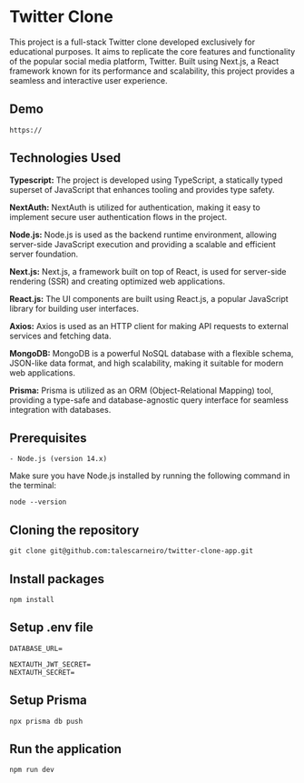 # Twitter Clone

This project is a full-stack Twitter clone developed exclusively for educational purposes. It aims to replicate the core features and functionality of the popular social media platform, Twitter. Built using Next.js, a React framework known for its performance and scalability, this project provides a seamless and interactive user experience.

## Demo

```
https://
```

## Technologies Used

**Typescript:** The project is developed using TypeScript, a statically typed superset of JavaScript that enhances tooling and provides type safety.

**NextAuth:** NextAuth is utilized for authentication, making it easy to implement secure user authentication flows in the project.

**Node.js:** Node.js is used as the backend runtime environment, allowing server-side JavaScript execution and providing a scalable and efficient server foundation.

**Next.js:** Next.js, a framework built on top of React, is used for server-side rendering (SSR) and creating optimized web applications.

**React.js:** The UI components are built using React.js, a popular JavaScript library for building user interfaces.

**Axios:** Axios is used as an HTTP client for making API requests to external services and fetching data.

**MongoDB:** MongoDB is a powerful NoSQL database with a flexible schema, JSON-like data format, and high scalability, making it suitable for modern web applications.

**Prisma:** Prisma is utilized as an ORM (Object-Relational Mapping) tool, providing a type-safe and database-agnostic query interface for seamless integration with databases.

## Prerequisites

```
- Node.js (version 14.x)
```

Make sure you have Node.js installed by running the following command in the terminal:
```
node --version
```

## Cloning the repository

```
git clone git@github.com:talescarneiro/twitter-clone-app.git
```

## Install packages

```
npm install
```

## Setup .env file

```
DATABASE_URL=

NEXTAUTH_JWT_SECRET=
NEXTAUTH_SECRET=
```

## Setup Prisma

```
npx prisma db push
```

## Run the application

```
npm run dev
```